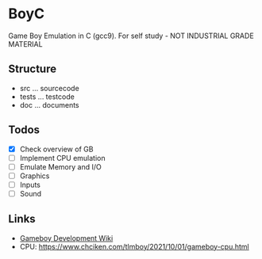 # BoyC

Game Boy Emulation in C (gcc9). For self study - NOT INDUSTRIAL GRADE MATERIAL

## Structure

* src ... sourcecode
* tests ... testcode
* doc ... documents

## Todos

* [x] Check overview of GB
* [ ] Implement CPU emulation
* [ ] Emulate Memory and I/O
* [ ] Graphics
* [ ] Inputs
* [ ] Sound

## Links

* [Gameboy Development Wiki](https://gbdev.gg8.se/wiki/articles/Main_Page)
* CPU: https://www.chciken.com/tlmboy/2021/10/01/gameboy-cpu.html
